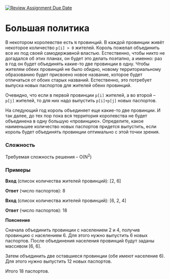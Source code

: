 [![Review Assignment Due Date](https://classroom.github.com/assets/deadline-readme-button-24ddc0f5d75046c5622901739e7c5dd533143b0c8e959d652212380cedb1ea36.svg)](https://classroom.github.com/a/MCGdsrcu)
# Большая политика
В некотором королевстве есть `N` провинций. В каждой провинции живёт некоторое количество `p[i] > 0` жителей. Король пожелал объединить все их под своей самодержавной властью. Естественно, чтобы никто не догадался об этих планах, он будет это делать поэтапно, а именно: раз в год он будет объединять какие-то две провинции в одну. Чтобы жителям обеих провинций не было обидно, новому территориальному образованию будет присвоено новое название, которое будет отличаться от обоих старых названий. Естественно, это потребует выпуска новых паспортов для жителей обеих провинций.

Очевидно, что если в первой провинции `p[i]` жителей, а во второй – `p[j]` жителей, то для них надо выпустить `p[i]+p[j]` новых паспортов.

На следующий год король объединяет еще какие-то две провинции. И так далее, до тех пор пока вся территория королевства не будет объединена в одну большую «провинцию». Определите, какое наименьшее количество новых паспортов придется выпустить, если король будет объединять провинции оптимально с этой точки зрения.

### Сложность

Требуемая сложность решения – O(N<sup>2</sup>)

### Примеры

**Вход** (список количества жителей провинций): [2, 6]

**Ответ** (число паспортов): 8

**Вход** (список количества жителей провинций): [6, 2, 4]

**Ответ** (число паспортов): 18

**Пояснение**

Сначала объединить провинции с населением 2 и 4, получив провинцию с населением 6. Для этого нужно выпустить 6 новых паспортов. После объединения населения провинций будут заданы массивом [6, 6].

Затем объединить две оставшиеся провинции (обе имеют население 6). Для этого нужно выпустить 12 новых паспортов.

Итого 18 паспортов.

